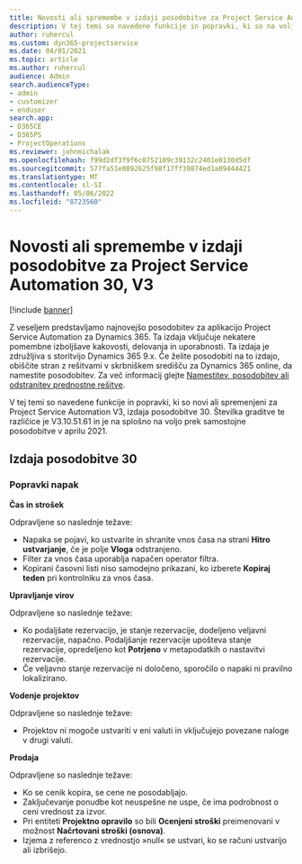 ```yaml
---
title: Novosti ali spremembe v izdaji posodobitve za Project Service Automation 30, V3
description: V tej temi so navedene funkcije in popravki, ki so na voljo za Project Service Automation V3, izdaja posodobitve 30.
author: ruhercul
ms.custom: dyn365-projectservice
ms.date: 04/01/2021
ms.topic: article
ms.author: ruhercul
audience: Admin
search.audienceType:
- admin
- customizer
- enduser
search.app:
- D365CE
- D365PS
- ProjectOperations
ms.reviewer: johnmichalak
ms.openlocfilehash: f99d2df3f9f6c0752109c39132c2401e0130d5df
ms.sourcegitcommit: 577fa51e0892625f98f17ff39874ed1a09444421
ms.translationtype: MT
ms.contentlocale: sl-SI
ms.lasthandoff: 05/06/2022
ms.locfileid: "8723560"
---
```

# <a name="whats-new-or-changed-in-project-service-automation-update-release-30-v3"></a>Novosti ali spremembe v izdaji posodobitve za Project Service Automation 30, V3

[!include [banner](../includes/psa-now-project-operations.md)]

Z veseljem predstavljamo najnovejšo posodobitev za aplikacijo Project Service Automation za Dynamics 365. Ta izdaja vključuje nekatere pomembne izboljšave kakovosti, delovanja in uporabnosti. Ta izdaja je združljiva s storitvijo Dynamics 365 9.x. Če želite posodobiti na to izdajo, obiščite stran z rešitvami v skrbniškem središču za Dynamics 365 online, da namestite posodobitev. Za več informacij glejte [Namestitev, posodobitev ali odstranitev prednostne rešitve](/power-platform/admin/install-remove-preferred-solution).

V tej temi so navedene funkcije in popravki, ki so novi ali spremenjeni za Project Service Automation V3, izdaja posodobitve 30. Številka graditve te različice je V3.10.51.61 in je na splošno na voljo prek samostojne posodobitve v aprilu 2021.

## <a name="update-release-30"></a>Izdaja posodobitve 30

### <a name="bug-fixes"></a>Popravki napak

**Čas in strošek**

Odpravljene so naslednje težave:

- Napaka se pojavi, ko ustvarite in shranite vnos časa na strani **Hitro ustvarjanje**, če je polje **Vloga** odstranjeno.
- Filter za vnos časa uporablja napačen operator filtra.
- Kopirani časovni listi niso samodejno prikazani, ko izberete **Kopiraj teden** pri kontrolniku za vnos časa.

**Upravljanje virov**

Odpravljene so naslednje težave:

- Ko podaljšate rezervacijo, je stanje rezervacije, dodeljeno veljavni rezervacije, napačno. Podaljšanje rezervacije upošteva stanje rezervacije, opredeljeno kot **Potrjeno** v metapodatkih o nastavitvi rezervacije.
- Če veljavno stanje rezervacije ni določeno, sporočilo o napaki ni pravilno lokalizirano.

**Vodenje projektov**

Odpravljene so naslednje težave:

- Projektov ni mogoče ustvariti v eni valuti in vključujejo povezane naloge v drugi valuti.

**Prodaja**

Odpravljene so naslednje težave:

- Ko se cenik kopira, se cene ne posodabljajo.
- Zaključevanje ponudbe kot neuspešne ne uspe, če ima podrobnost o ceni vrednost za izvor.
- Pri entiteti **Projektno opravilo** so bili **Ocenjeni stroški** preimenovani v možnost **Načrtovani stroški (osnova)**.
- Izjema z referenco z vrednostjo »null« se ustvari, ko se računi ustvarijo ali izbrišejo.
